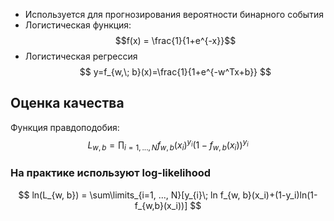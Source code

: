 - Используется для прогнозирования вероятности бинарного события
- Логистическая функция:
$$f(x) = \frac{1}{1+e^{-x}}$$
- Логистическая регрессия
$$
y=f_{w,\; b}(x)=\frac{1}{1+e^{-w^Tx+b}}
$$
## Оценка качества
Функция правдоподобия:
$$
L_{w, b} = \prod_{i=1, ..., N}f_{w,b}(x_i)^{y_{i}}(1-f_{w,b}(x_i))^{y_{i}}
$$
### На практике используют log-likelihood
$$
ln(L_{w, b}) = \sum\limits_{i=1, ..., N}[y_{i}\; ln f_{w, b}(x_i)+(1-y_i)ln(1-f_{w,b}(x_i))]
$$